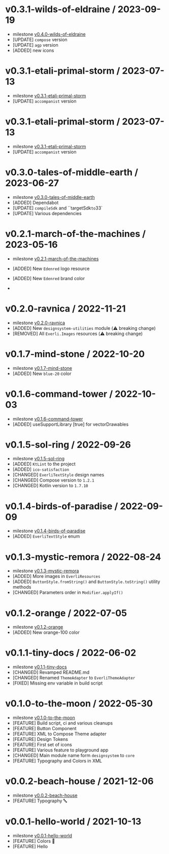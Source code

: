 v0.3.1-wilds-of-eldraine / 2023-09-19
==================
* milestone [v0.4.0-wilds-of-eldraine](https://github.com/everli/design-system-android/milestone/15)
* [UPDATE] `compose` version
* [UPDATE] `agp` version
* [ADDED] new icons

v0.3.1-etali-primal-storm / 2023-07-13
==================
* milestone [v0.3.1-etali-primal-storm](https://github.com/everli/design-system-android/milestone/14)
* [UPDATE] `accompanist` version

v0.3.1-etali-primal-storm / 2023-07-13
==================
* milestone [v0.3.1-etali-primal-storm](https://github.com/everli/design-system-android/milestone/14)
* [UPDATE] `accompanist` version

v0.3.0-tales-of-middle-earth / 2023-06-27
==================
* milestone [v0.3.0-tales-of-middle-earth](https://github.com/everli/design-system-android/milestone/13)
* [ADDED] Dependabot
* [UPDATE] `compileSdk` and ``targetSdk` to `33`
* [UPDATE] Various dependencies

v0.2.1-march-of-the-machines / 2023-05-16
==================
* milestone [v0.2.1-march-of-the-machines](https://github.com/everli/design-system-android/milestone/12)
* [ADDED] New `Edenred` logo resource
* [ADDED] New `Edenred` brand color

* 
v0.2.0-ravnica / 2022-11-21
==================
* milestone [v0.2.0-ravnica](https://github.com/everli/design-system-android/milestone/11)
* [ADDED] New `designsystem-utilities` module (⚠️ breaking change)
* [REMOVED] All `Everli.Images` resources (⚠️ breaking change)

v0.1.7-mind-stone / 2022-10-20
==================
* milestone [v0.1.7-mind-stone](https://github.com/everli/design-system-android/milestone/10)
* [ADDED] New `blue-20` color

v0.1.6-command-tower / 2022-10-03
==================
* milestone [v0.1.6-command-tower](https://github.com/everli/design-system-android/milestone/9)
* [ADDED] useSupportLibrary [true] for vectorDrawables

v0.1.5-sol-ring / 2022-09-26
==================
* milestone [v0.1.5-sol-ring](https://github.com/everli/design-system-android/milestone/8)
* [ADDED] `KtLint` to the project
* [ADDED] `ico-satisfaction`
* [CHANGED] `EverliTextStyle` design names
* [CHANGED] Compose version to `1.2.1`
* [CHANGED] Kotlin version to `1.7.10`

v0.1.4-birds-of-paradise / 2022-09-09
==================
* milestone [v0.1.4-birds-of-paradise](https://github.com/everli/design-system-android/milestone/7)
* [ADDED] `EverliTextStyle` enum

v0.1.3-mystic-remora / 2022-08-24
==================
* milestone [v0.1.3-mystic-remora](https://github.com/everli/design-system-android/milestone/6)
* [ADDED] More images in `EverliResources`
* [ADDED] `ButtonStyle.fromString()` and `ButtonStyle.toString()` utility methods
* [CHANGED] Parameters order in `Modifier.applyIf()`

v0.1.2-orange / 2022-07-05
==================
* milestone [v0.1.2-orange](https://github.com/everli/design-system-android/milestone/5)
* [ADDED] New orange-100 color

v0.1.1-tiny-docs / 2022-06-02
==================
* milestone [v0.1.1-tiny-docs](https://github.com/everli/design-system-android/milestone/4)
* [CHANGED] Revamped README.md
* [CHANGED] Renamed `ThemeAdapter` to `EverliThemeAdapter`
* [FIXED] Missing env variable in build script

v0.1.0-to-the-moon / 2022-05-30
==================
* milestone [v0.1.0-to-the-moon](https://github.com/everli/design-system-android/milestone/3)
* [FEATURE] Build script, ci and various cleanups
* [FEATURE] Button Component
* [FEATURE] XML to Compose Theme adapter
* [FEATURE] Design Tokens
* [FEATURE] First set of icons
* [FEATURE] Various feature to playground app
* [CHANGED] Main module name form `designsystem` to `core`
* [FEATURE] Typography and Colors in XML

v0.0.2-beach-house / 2021-12-06
==================

 * milestone [v0.0.2-beach-house](https://github.com/everli/design-system-android/milestone/2)
 * [FEATURE] Typography 🔤
  
v0.0.1-hello-world / 2021-10-13
==================

 * milestone [v0.0.1-hello-world](https://github.com/everli/design-system-android/milestone/1)
 * [FEATURE] Colors 🎨
 * [FEATURE] Hello
